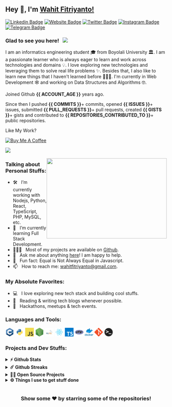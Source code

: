 ## Hey 👋, I'm [Wahit Fitriyanto!](https://github.com/wahitftry/)

[![Linkedin Badge](https://img.shields.io/badge/-LinkedIn-0e76a8?style=flat-square&logo=Linkedin&logoColor=white)](https://www.linkedin.com/in/wahit-fitriyanto/)
[![Website Badge](https://img.shields.io/badge/Website-3b5998?style=flat-square&logo=google-chrome&logoColor=white)](https://wahit.vercel.app/)
[![Twitter Badge](https://img.shields.io/badge/-Twitter-00acee?style=flat-square&logo=Twitter&logoColor=white)](https://twitter.com/wahidftry)
[![Instagram Badge](https://img.shields.io/badge/-Instagram-e4405f?style=flat-square&logo=Instagram&logoColor=white)](https://www.instagram.com/wahidftry/)
[![Telegram Badge](https://img.shields.io/badge/-Telegram-0088cc?style=flat-square&logo=Telegram&logoColor=white)](https://t.me/wahidftry)

### Glad to see you here! &nbsp; ![](https://visitor-badge.glitch.me/badge?page_id=wahitftry.wahitftry&style=flat-square&color=0088cc)

I am an informatics engineering student 🎓 from Boyolali University 🏛. I am a passionate learner who is always eager to learn and work across technologies and domains 💡. I love exploring new technologies and leveraging them to solve real life problems ✨. Besides that, I also like to learn new things that I haven't learned before 👨🏻‍💻. I'm currently in Web Development 🕸️ and working on Data Structures and Algorithms 🤓.

Joined Github **{{ ACCOUNT_AGE }}** years ago.

Since then I pushed **{{ COMMITS }}**+ commits, opened **{{ ISSUES }}**+ issues, submitted **{{ PULL_REQUESTS }}**+ pull requests, created **{{ GISTS }}**+ gists and contributed to **{{ REPOSITORIES_CONTRIBUTED_TO }}**+ public repositories.

Like My Work?

<a href="https://bmc.link/wahitftry" target="_blank"><img src="https://cdn.buymeacoffee.com/buttons/v2/default-yellow.png" alt="Buy Me A Coffee" height="60px" width="217px" ></a>

[![](https://gitwar.herokuapp.com/badge?username=wahitftry&label=Gitwar%20Profile%20Score&style=for-the-badge&color=0088cc)](https://gitwar.herokuapp.com/)

<img align="right" height="250" width="375" alt="" src="https://raw.githubusercontent.com/wahitftry/wahitftry/master/gifs/coder.gif" />

### Talking about Personal Stuffs:

- 🛠 &nbsp; I’m currently working with Nodejs, Python, React, <br /> TypeScript, PHP, MySQL, etc.
- 🚀 &nbsp; I’m currently learning Full Stack Development.
- 👨🏻‍💻 &nbsp; Most of my projects are available on [Github](https://github.com/wahitftry).
- 💬 &nbsp; Ask me about anything [here](https://github.com/wahitftry/wahitftry/issues/2)! I am happy to help.
- 👾 &nbsp; Fun fact: Equal is Not Always Equal in Javascript.
- 📫 &nbsp; How to reach me: wahitfitriyanto@gmail.com.
<!-- - 📝 &nbsp; Checkout my [Resume](https://github.com/wahitftry/wahitftry/blob/master/resume.pdf). -->

### My Absolute Favorites:

- 💻 &nbsp; I love exploring new tech stack and building cool stuffs.
- 📰 &nbsp; Reading & writing tech blogs whenever possible.
- 🍕 &nbsp; Hackathons, meetups & tech events.

### Languages and Tools:

<code><img height="27" src="https://raw.githubusercontent.com/github/explore/80688e429a7d4ef2fca1e82350fe8e3517d3494d/topics/cpp/cpp.png" alt="cpp"></code>
<code><img height="27" src="https://raw.githubusercontent.com/github/explore/80688e429a7d4ef2fca1e82350fe8e3517d3494d/topics/python/python.png" alt="python"></code>
<code><img height="27" src="https://raw.githubusercontent.com/github/explore/80688e429a7d4ef2fca1e82350fe8e3517d3494d/topics/javascript/javascript.png" alt="javascript"></code>
<code><img height="27" src="https://raw.githubusercontent.com/github/explore/80688e429a7d4ef2fca1e82350fe8e3517d3494d/topics/nodejs/nodejs.png" alt="nodejs"></code>
<code><img height="27" src="https://raw.githubusercontent.com/github/explore/80688e429a7d4ef2fca1e82350fe8e3517d3494d/topics/mysql/mysql.png" alt="MySQL"></code>
<code><img height="27" src="https://raw.githubusercontent.com/github/explore/80688e429a7d4ef2fca1e82350fe8e3517d3494d/topics/react/react.png" alt="react"></code>
<code><img height="27" src="https://raw.githubusercontent.com/github/explore/80688e429a7d4ef2fca1e82350fe8e3517d3494d/topics/typescript/typescript.png" alt="typescript"></code>
<code><img height="27" src="https://raw.githubusercontent.com/github/explore/ccc16358ac4530c6a69b1b80c7223cd2744dea83/topics/php/php.png" alt="php"></code>
<code><img height="27" src="https://raw.githubusercontent.com/github/explore/80688e429a7d4ef2fca1e82350fe8e3517d3494d/topics/docker/docker.png" alt="docker"></code>
<code><img height="27" src="https://raw.githubusercontent.com/devicons/devicon/master/icons/git/git-original.svg" alt="git"></code>
<code><img height="27" src="https://raw.githubusercontent.com/github/explore/80688e429a7d4ef2fca1e82350fe8e3517d3494d/topics/terminal/terminal.png" alt="terminal"></code>

<!--
<code><img height="25" src="https://raw.githubusercontent.com/github/explore/80688e429a7d4ef2fca1e82350fe8e3517d3494d/topics/sass/sass.png" alt="sass"></code>
-->

### Projects and Dev Stuffs:

<details>	
  <summary><b>⚡ Github Stats</b></summary>

  <br />
  <img height="180em" src="https://github-readme-stats-wahit.vercel.app/api?username=wahitftry&show_icons=true&hide_border=true&&count_private=true&include_all_commits=true" />
  <img height="180em" src="https://github-readme-stats-wahit.vercel.app/api/top-langs/?username=wahitftry&exclude_repo=KNN-Image-Classification&show_icons=true&hide_border=true&layout=compact&langs_count=8"/>
</details>

<details>	
  <summary><b>☄️ Github Streaks</b></summary>

  <br />
  <img height="180em" src="https://github-readme-streak-stats.herokuapp.com/?user=wahitftry&hide_border=true" />
</details>

<details>
  <summary><b>🧑‍🚀 Open Source Projects</b></summary>

  <br />
  <table>
    <thead align="center">
      <tr border: none;>
        <td><b>💻 Projects</b></td>
        <td><b>🌟 Stars</b></td>
        <td><b>🍴 Forks</b></td>
        <td><b>🐛 Issues</b></td>
        <td><b>🔔 Pull Requests</b></td>
        <td><b>👨‍💻 Language</b></td>
      </tr>
    </thead>
    <tbody>
      <tr>
	      <td><a href="https://github.com/wahitftry/Hey-World"><b>🚀 Hey-World</b></a></td>
        <td><img alt="Stars" src="https://img.shields.io/github/stars/wahitftry/Hey-World?style=flat-square&labelColor=343b41"/></td>
        <td><img alt="Forks" src="https://img.shields.io/github/forks/wahitftry/Hey-World?style=flat-square&labelColor=343b41"/></td>
        <td><img alt="Issues" src="https://img.shields.io/github/issues/wahitftry/Hey-World?style=flat-square"/></td>
        <td><img alt="Pull Requests" src="https://img.shields.io/github/issues-pr/wahitftry/Hey-World?style=flat-square"/></td>
        <td><img alt="Language" src="https://img.shields.io/github/languages/top/wahitftry/Hey-World?style=flat-square"/></td>
      </tr>
      <tr>
	      <td><a href="https://github.com/wahitftry/Central-West-Java"><b>💸 Central West Java</b></a></td>
        <td><img alt="Stars" src="https://img.shields.io/github/stars/wahitftry/Central-West-Java?style=flat-square&labelColor=343b41"/></td>
        <td><img alt="Forks" src="https://img.shields.io/github/forks/wahitftry/Central-West-Java?style=flat-square&labelColor=343b41"/></td>
        <td><img alt="Issues" src="https://img.shields.io/github/issues/wahitftry/Central-West-Java?style=flat-square"/></td>
        <td><img alt="Pull Requests" src="https://img.shields.io/github/issues-pr/wahitftry/Central-West-Java?style=flat-square"/></td>
        <td><img alt="Language" src="https://img.shields.io/github/languages/top/wahitftry/Central-West-Java?label=javascript&style=flat-square"/></td>
      </tr>
      <!--<tr>
	      <td><a href="https://github.com/wahitftry/OpenWrt"><b>👨🏻‍💻 OpenWrt</b></a></td>
        <td><img alt="Stars" src="https://img.shields.io/github/stars/wahitftry/OpenWrt?style=flat-square&labelColor=343b41"/></td>
        <td><img alt="Forks" src="https://img.shields.io/github/forks/wahitftry/OpenWrt?style=flat-square&labelColor=343b41"/></td>
        <td><img alt="Issues" src="https://img.shields.io/github/issues/wahitftry/OpenWrt?style=flat-square"/></td>
        <td><img alt="Pull Requests" src="https://img.shields.io/github/issues-pr/wahitftry/OpenWrt?style=flat-square"/></td>
        <td><img alt="Language" src="https://img.shields.io/github/languages/top/wahitftry/OpenWrt?style=flat-square"/></td> 
      </tr>
      <tr>
	      <td><a href="https://github.com/iampavangandhi/iampavangandhi"><b>🤓 iampavangandhi</b></a></td>
        <td><img alt="Stars" src="https://img.shields.io/github/stars/iampavangandhi/iampavangandhi?style=flat-square&labelColor=343b41"/></td>
        <td><img alt="Forks" src="https://img.shields.io/github/forks/iampavangandhi/iampavangandhi?style=flat-square&labelColor=343b41"/></td>
        <td><img alt="Issues" src="https://img.shields.io/github/issues/iampavangandhi/iampavangandhi?style=flat-square"/></td>
        <td><img alt="Pull Requests" src="https://img.shields.io/github/issues-pr/iampavangandhi/iampavangandhi?style=flat-square"/></td>
        <td><img alt="Language" src="https://img.shields.io/badge/markdown-100%25-blue?style=flat-square"/></td> 
      </tr>-->
    </tbody>
  </table>
  <br />
</details>
 
<details>	
  <br />
  <summary><b>⚙️ Things I use to get stuff done</b></summary>
  	<ul>
  	    <li><b>OS:</b> Windows 11 With WSL Activated</li>
	    <li><b>PC: </b>Private</li>
  	    <li><b>Browser: </b> Chrome</li>
	    <li><b>Terminal: </b> PowerShell & Commandline</li>
	    <li><b>Code Editor:</b> VSCode - The best editor out there.</li>
	    <li><b>To Stay Updated:</b> Dev.to, Medium, Linkedin and Twitter.</li>
	    <br />
	⚛️ Checkout My VSCode Configrations <a href="https://gist.github.com/wahitftry/039b1dc5a7cdcb007ab3691814d53130">Here</a>.
	</ul>	
</details>

#

<div align="center">

### Show some ❤️ by starring some of the repositories!

</div>
